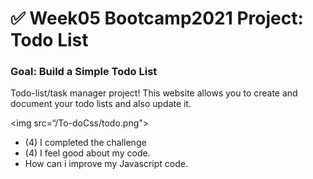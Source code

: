 # ✅ Week05 Bootcamp2021 Project: Todo List

### Goal: Build a Simple Todo List

Todo-list/task manager project!
This website allows you to create and document your todo lists and also update it.

<img src=“/To-doCss/todo.png">

  - (4) I completed the challenge
  - (4) I feel good about my code.
  - How can i improve my Javascript code.


